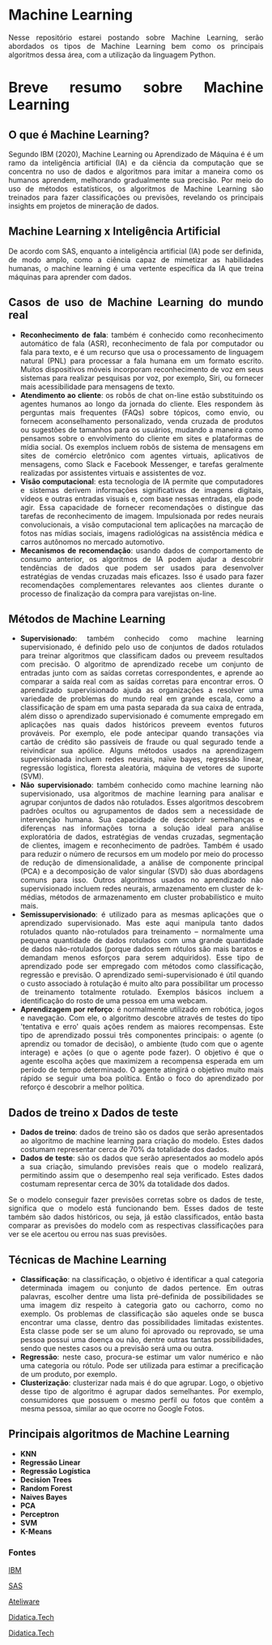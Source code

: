 # Machine Learning

<div align="justify">

Nesse repositório estarei postando sobre Machine Learning, serão abordados os tipos de Machine Learning bem como os principais algoritmos dessa área, com a utilização da linguagem Python.

# Breve resumo sobre Machine Learning

## O que é Machine Learning?
Segundo IBM (2020), Machine Learning ou Aprendizado de Máquina é é um ramo da inteligência artificial (IA) e da ciência da computação que se concentra no uso de dados e algoritmos para imitar a maneira como os humanos aprendem, melhorando gradualmente sua precisão. Por meio do uso de métodos estatísticos, os algoritmos de Machine Learning são treinados para fazer classificações ou previsões, revelando os principais insights em projetos de mineração de dados.

## Machine Learning x Inteligência Artificial
De acordo com SAS, enquanto a inteligência artificial (IA) pode ser definida, de modo amplo, como a ciência capaz de mimetizar as habilidades humanas, o machine learning é uma vertente específica da IA que treina máquinas para aprender com dados. 

## Casos de uso de Machine Learning do mundo real
- **Reconhecimento de fala**: também é conhecido como reconhecimento automático de fala (ASR), reconhecimento de fala por computador ou fala para texto, e é um recurso que usa o processamento de linguagem natural (PNL) para processar a fala humana em um formato escrito. Muitos dispositivos móveis incorporam reconhecimento de voz em seus sistemas para realizar pesquisas por voz, por exemplo, Siri, ou fornecer mais acessibilidade para mensagens de texto.
- **Atendimento ao cliente**: os robôs de chat on-line estão substituindo os agentes humanos ao longo da jornada do cliente. Eles respondem às perguntas mais frequentes (FAQs) sobre tópicos, como envio, ou fornecem aconselhamento personalizado, venda cruzada de produtos ou sugestões de tamanhos para os usuários, mudando a maneira como pensamos sobre o envolvimento do cliente em sites e plataformas de mídia social. Os exemplos incluem robôs de sistema de mensagens em sites de comércio eletrônico com agentes virtuais, aplicativos de mensagens, como Slack e Facebook Messenger, e tarefas geralmente realizadas por assistentes virtuais e assistentes de voz.
- **Visão computacional**: esta tecnologia de IA permite que computadores e sistemas derivem informações significativas de imagens digitais, vídeos e outras entradas visuais e, com base nessas entradas, ela pode agir. Essa capacidade de fornecer recomendações o distingue das tarefas de reconhecimento de imagem. Impulsionada por redes neurais convolucionais, a visão computacional tem aplicações na marcação de fotos nas mídias sociais, imagens radiológicas na assistência médica e carros autônomos no mercado automotivo.
- **Mecanismos de recomendação**: usando dados de comportamento de consumo anterior, os algoritmos de IA podem ajudar a descobrir tendências de dados que podem ser usados para desenvolver estratégias de vendas cruzadas mais eficazes. Isso é usado para fazer recomendações complementares relevantes aos clientes durante o processo de finalização da compra para varejistas on-line.

## Métodos de Machine Learning
- **Supervisionado**: também conhecido como machine learning supervisionado, é definido pelo uso de conjuntos de dados rotulados para treinar algoritmos que classificam dados ou preveem resultados com precisão. O algoritmo de aprendizado recebe um conjunto de entradas junto com as saídas corretas correspondentes, e aprende ao comparar a saída real com as saídas corretas para encontrar erros. O aprendizado supervisionado ajuda as organizações a resolver uma variedade de problemas do mundo real em grande escala, como a classificação de spam em uma pasta separada da sua caixa de entrada, além disso o aprendizado supervisionado é comumente empregado em aplicações nas quais dados históricos preveem eventos futuros prováveis. Por exemplo, ele pode antecipar quando transações via cartão de crédito são passíveis de fraude ou qual segurado tende a reivindicar sua apólice. Alguns métodos usados na aprendizagem supervisionada incluem redes neurais, naïve bayes, regressão linear, regressão logística, floresta aleatória, máquina de vetores de suporte (SVM).
- **Não supervisionado**: também conhecido como machine learning não supervisionado, usa algoritmos de machine learning para analisar e agrupar conjuntos de dados não rotulados. Esses algoritmos descobrem padrões ocultos ou agrupamentos de dados sem a necessidade de intervenção humana. Sua capacidade de descobrir semelhanças e diferenças nas informações torna a solução ideal para análise exploratória de dados, estratégias de vendas cruzadas, segmentação de clientes, imagem e reconhecimento de padrões. Também é usado para reduzir o número de recursos em um modelo por meio do processo de redução de dimensionalidade, a análise de componente principal (PCA) e a decomposição de valor singular (SVD) são duas abordagens comuns para isso. Outros algoritmos usados no aprendizado não supervisionado incluem redes neurais, armazenamento em cluster de k-médias, métodos de armazenamento em cluster probabilístico e muito mais.
- **Semissupervisionado**: é utilizado para as mesmas aplicações que o aprendizado supervisionado. Mas este aqui manipula tanto dados rotulados quanto não-rotulados para treinamento – normalmente uma pequena quantidade de dados rotulados com uma grande quantidade de dados não-rotulados (porque dados sem rótulos são mais baratos e demandam menos esforços para serem adquiridos). Esse tipo de aprendizado pode ser empregado com métodos como classificação, regressão e previsão. O aprendizado semi-supervisionado é útil quando o custo associado à rotulação é muito alto para possibilitar um processo de treinamento totalmente rotulado. Exemplos básicos incluem a identificação do rosto de uma pessoa em uma webcam.
- **Aprendizagem por reforço**: é normalmente utilizado em robótica, jogos e navegação. Com ele, o algoritmo descobre através de testes do tipo 'tentativa e erro' quais ações rendem as maiores recompensas. Este tipo de aprendizado possui três componentes principais: o agente (o aprendiz ou tomador de decisão), o ambiente (tudo com que o agente interage) e ações (o que o agente pode fazer). O objetivo é que o agente escolha ações que maximizem a recompensa esperada em um período de tempo determinado. O agente atingirá o objetivo muito mais rápido se seguir uma boa política. Então o foco do aprendizado por reforço é descobrir a melhor política.

## Dados de treino x Dados de teste
- **Dados de treino**: dados de treino são os dados que serão apresentados ao algoritmo de machine learning para criação do modelo. Estes dados costumam representar cerca de 70% da totalidade dos dados.
- **Dados de teste**: são os dados que serão apresentados ao modelo após a sua criação, simulando previsões reais que o modelo realizará, permitindo assim que o desempenho real seja verificado. Estes dados costumam representar cerca de 30% da totalidade dos dados.

Se o modelo conseguir fazer previsões corretas sobre os dados de teste, significa que o modelo está funcionando bem. Esses dados de teste também são dados históricos, ou seja, já estão classificados, então basta comparar as previsões do modelo com as respectivas classificações para ver se ele acertou ou errou nas suas previsões.
 
## Técnicas de Machine Learning
- **Classificação**: na classificação, o objetivo é identificar a qual categoria determinada imagem ou conjunto de dados pertence. Em outras palavras, escolher dentre uma lista pré-definida de possibilidades se uma imagem diz respeito à categoria gato ou cachorro, como no exemplo. Os problemas de classificação são aqueles onde se busca encontrar uma classe, dentro das possibilidades limitadas existentes. Esta classe pode ser se um aluno foi aprovado ou reprovado, se uma pessoa possui uma doença ou não, dentre outras tantas possibilidades, sendo que nestes casos ou a previsão será uma ou outra.
- **Regressão**: neste caso, procura-se estimar um valor numérico e não uma categoria ou rótulo. Pode ser utilizada para estimar a precificação de um produto, por exemplo.
- **Clusterização**: clusterizar nada mais é do que agrupar. Logo, o objetivo desse tipo de algoritmo é agrupar dados semelhantes. Por exemplo, consumidores que possuem o mesmo perfil ou fotos que contêm a mesma pessoa, similar ao que ocorre no Google Fotos.

## Principais algoritmos de Machine Learning
- **KNN**
- **Regressão Linear**
- **Regressão Logística**
- **Decision Trees**  
- **Random Forest**
- **Naives Bayes** 
- **PCA**
- **Perceptron**
- **SVM**
- **K-Means**
 
### Fontes
[IBM](https://www.ibm.com/br-pt/cloud/learn/machine-learning)
 
[SAS](https://www.sas.com/pt_br/insights/analytics/machine-learning.html)
 
[Ateliware](https://ateliware.com/blog/aprendizado-de-maquina-tipos)

[Didatica.Tech](https://didatica.tech/dados-de-treino-e-teste/)

[Didatica.Tech](https://didatica.tech/problemas-de-classificacao-e-regressao/)
</div>

